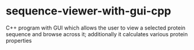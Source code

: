 # sequence-viewer-with-gui-cpp

C++ program with GUI which allows the user to view a selected protein sequence and browse across it; additionally it calculates various protein properties
